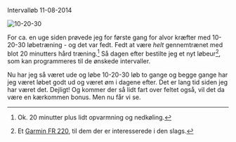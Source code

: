 Intervall&oslash;b
11-08-2014

![10-20-30](https://logiskhave.dk/static/20140811_10-20-30@2x.jpg)

For ca. en uge siden prøvede jeg for første gang for alvor kræfter med 10-20-30 løbetræning - og det var fedt. Fedt at være _helt_ gennemtrænet med blot 20 minutters hård træning.[^1] Så dagen efter bestilte jeg et nyt løbeur[^2], som kan programmeres til de ønskede intervaller. 

Nu har jeg så været ude og løbe 10-20-30 løb to gange og begge gange har jeg været løbet godt ud og været øm i dagene efter. Det er lang tid siden jeg har været det. Dejligt! Og kommer der så lidt fart over feltet også, vil det da være en kærkommen bonus. Men nu får vi se.

[^1]: Ok. 20 minutter plus lidt opvarmning og nedkøling.
[^2]: Et [Garmin FR 220](https://duckduckgo.com/?q=Garmin+FR+220), til dem der er interesserede i den slags.
